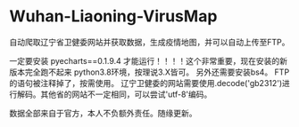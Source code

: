 # Wuhan-Liaoning-VirusMap
自动爬取辽宁省卫健委网站并获取数据，生成疫情地图，并可以自动上传至FTP。

一定要安装 pyecharts==0.1.9.4 才能运行！！！！这个非常重要，现在安装的新版本完全跑不起来
python3.8环境，按理说3.X皆可。
另外还需要安装bs4。
FTP的语句被注释掉了，按需使用。
辽宁卫健委的网站需要使用.decode('gb2312')进行解码。其他省的网站不一定相同，可以尝试'utf-8'编码。

数据全部来自于官方，本人不负额外责任。随缘更新。
